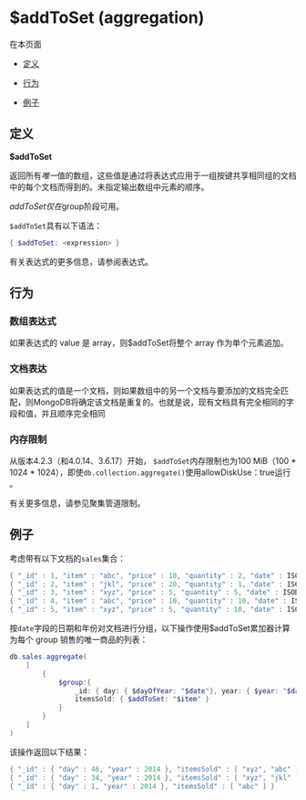 # [ ](#)$addToSet (aggregation)

[]()

在本页面

*   [定义](#definition)

*   [行为](#behavior)

*   [例子](#examples)

## <span id="definition">定义</span>

**$addToSet**

返回所有*唯一*值的数组，这些值是通过将表达式应用于一组按键共享相同组的文档中的每个文档而得到的。未指定输出数组中元素的顺序。

$addToSet仅在$group阶段可用。

`$addToSet`具有以下语法：

```powershell
{ $addToSet: <expression> }
```

有关表达式的更多信息，请参阅表达式。

## <span id="behavior">行为</span>

### 数组表达式

如果表达式的 value 是 array，则$addToSet将整个 array 作为单个元素追加。

### 文档表达

如果表达式的值是一个文档，则如果数组中的另一个文档与要添加的文档完全匹配，则MongoDB将确定该文档是重复的。也就是说，现有文档具有完全相同的字段和值，并且顺序完全相同

### 内存限制

从版本4.2.3（和4.0.14、3.6.17）开始， `$addToSet`内存限制也为100 MiB（100 * 1024 * 1024），即使`db.collection.aggregate()`使用allowDiskUse：true运行 。

有关更多信息，请参见聚集管道限制。

## <span id="examples">例子</span>

考虑带有以下文档的`sales`集合：

```powershell
{ "_id" : 1, "item" : "abc", "price" : 10, "quantity" : 2, "date" : ISODate("2014-01-01T08:00:00Z") }
{ "_id" : 2, "item" : "jkl", "price" : 20, "quantity" : 1, "date" : ISODate("2014-02-03T09:00:00Z") }
{ "_id" : 3, "item" : "xyz", "price" : 5, "quantity" : 5, "date" : ISODate("2014-02-03T09:05:00Z") }
{ "_id" : 4, "item" : "abc", "price" : 10, "quantity" : 10, "date" : ISODate("2014-02-15T08:00:00Z") }
{ "_id" : 5, "item" : "xyz", "price" : 5, "quantity" : 10, "date" : ISODate("2014-02-15T09:12:00Z") }
```

按`date`字段的日期和年份对文档进行分组，以下操作使用$addToSet累加器计算为每个 group 销售的唯一商品的列表：

```powershell
db.sales.aggregate(
    [
        {
            $group:{
                _id: { day: { $dayOfYear: "$date"}, year: { $year: "$date" } },
                itemsSold: { $addToSet: "$item" }
            }
        }
    ]
)
```

该操作返回以下结果：

```powershell
{ "_id" : { "day" : 46, "year" : 2014 }, "itemsSold" : [ "xyz", "abc" ] }
{ "_id" : { "day" : 34, "year" : 2014 }, "itemsSold" : [ "xyz", "jkl" ] }
{ "_id" : { "day" : 1, "year" : 2014 }, "itemsSold" : [ "abc" ] }
```

